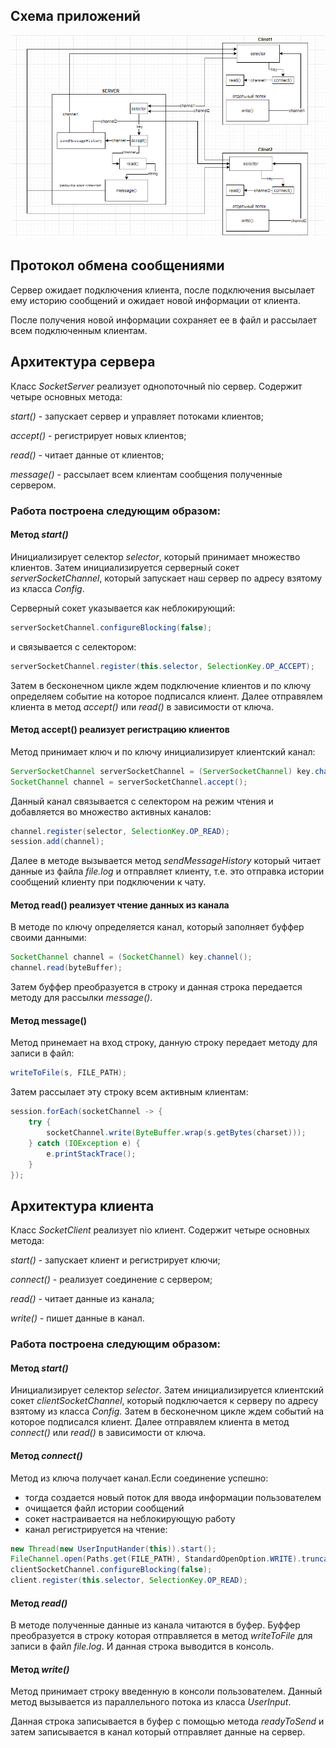 ## Схема приложений
![chema.png](chema.png)

## Протокол обмена сообщениями
Сервер ожидает подключения клиента, после подключения
высылает ему историю сообщений и ожидает новой информации от 
клиента.

После получения новой информации сохраняет ее в файл и 
рассылает всем подключенным клиентам.

## Архитектура сервера
Класс *SocketServer* реализует однопоточный nio сервер.
Содержит четыре основных метода:

*start()* - запускает сервер и управляет потоками клиентов;

*accept()* - регистрирует новых клиентов;

*read()* - читает данные от клиентов;

*message()* - рассылает всем клиентам сообщения полученные сервером.

### Работа построена следующим образом:

#### Метод *start()*
Инициализирует селектор *selector*, который 
принимает множество клиентов. Затем инициализируется серверный 
сокет *serverSocketChannel*, который запускает наш сервер по
адресу взятому из класса *Config*. 

Серверный сокет указывается как неблокирующий:  
```java
serverSocketChannel.configureBlocking(false);
```
и связывается с селектором:
```java
serverSocketChannel.register(this.selector, SelectionKey.OP_ACCEPT);
```
Затем в бесконечном цикле ждем подключение клиентов и по ключу 
определяем событие на которое подписался клиент.
Далее отправялем клиента в метод *accept()* или *read()*
в зависимости от ключа.

#### Метод accept() реализует регистрацию клиентов
Метод принимает ключ и по ключу инициализирует клиентский
канал: 
```java
ServerSocketChannel serverSocketChannel = (ServerSocketChannel) key.channel();
SocketChannel channel = serverSocketChannel.accept();
```
Данный канал cвязывается с селектором на режим чтения
и добавляется во множество активных каналов:
```java
channel.register(selector, SelectionKey.OP_READ);
session.add(channel);
```
Далее в методе вызывается метод *sendMessageHistory*
который читает данные из файла *file.log* и отправляет
клиенту, т.е. это отправка истории сообщений клиенту
при подключении к чату.

#### Метод read() реализует чтение данных из канала
В методе по ключу определяется канал, который
заполняет буффер своими данными:
```java
SocketChannel channel = (SocketChannel) key.channel();
channel.read(byteBuffer);
```
Затем буффер преобразуется в строку и данная строка 
передается методу для рассылки *message()*.

#### Метод message()
Метод принемает на вход строку, данную строку 
передает методу для записи в файл:
```java
writeToFile(s, FILE_PATH);
```
Затем рассылает эту строку всем активным клиентам:
```java
session.forEach(socketChannel -> {
    try {
        socketChannel.write(ByteBuffer.wrap(s.getBytes(charset)));
    } catch (IOException e) {
        e.printStackTrace();
    }
});
```

## Архитектура клиента
Класс *SocketClient* реализует nio клиент.
Содержит четыре основных метода:

*start()* - запускает клиент и регистрирует ключи;

*connect()* - реализует соединение с сервером;

*read()* - читает данные из канала;

*write()* - пишет данные в канал.

### Работа построена следующим образом:
#### Метод *start()*
Инициализирует селектор *selector*.
Затем инициализируется клиентский сокет *clientSocketChannel*, 
который подключается к серверу по адресу взятому из класса *Config*.
Затем в бесконечном цикле ждем событий на которое подписался клиент.
Далее отправялем клиента в метод *connect()* или *read()*
в зависимости от ключа.

#### Метод *connect()*
Метод из ключа получает канал.Если соединение успешно:
+ тогда создается новый поток для ввода информации пользователем
+ очищается файл истории сообщений
+ сокет настраивается на неблокирующую работу 
+ канал регистрируется на чтение:
```java
new Thread(new UserInputHander(this)).start();
FileChannel.open(Paths.get(FILE_PATH), StandardOpenOption.WRITE).truncate(0).close();
clientSocketChannel.configureBlocking(false);
client.register(this.selector, SelectionKey.OP_READ);
```
#### Метод *read()*
В методе полученные данные из канала читаются в буфер.
Буффер преобразуется в строку которая отправляется в 
метод *writeToFile* для записи в файл *file.log*.
И данная строка выводится в консоль.

#### Метод *write()*
Метод принимает строку введенную в консоли пользователем.
Данный метод вызывается из параллельного потока из класса
*UserInput*.

Данная строка записывается в буфер с помощью метода
*readyToSend* и затем записывается в канал который отправляет 
данные на сервер.
